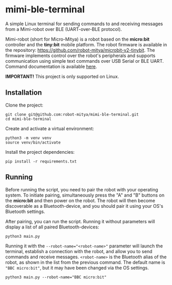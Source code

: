 # mimi-ble-terminal  
A simple Linux terminal for sending commands to and receiving messages from a Mimi-robot over BLE (UART-over-BLE protocol).

Mimi-robot (short for Micro-Mitya) is a robot based on the **micro:bit** controller and the **tiny:bit** mobile platform.
The robot firmware is available in the repository: https://github.com/robot-mitya/microbit-v2-tinybit.
The firmware implements control over the robot's peripherals and supports communication using simple text commands over USB Serial or BLE UART.
Command documentation is available [here](https://github.com/robot-mitya/microbit-v2-tinybit/tree/master/source#readme).

**IMPORTANT!** This project is only supported on Linux.

## Installation

Clone the project:

```commandline
git clone git@github.com:robot-mitya/mimi-ble-terminal.git
cd mimi-ble-terminal
```

Create and activate a virtual environment:

```commandline
python3 -m venv venv
source venv/bin/activate
```

Install the project dependencies:

```commandline
pip install -r requirements.txt
```

## Running

Before running the script, you need to pair the robot with your operating system.
To initiate pairing, simultaneously press the "A" and "B" buttons on the **micro:bit** and then power on the robot.
The robot will then become discoverable as a Bluetooth-device, and you should pair it using your OS's Bluetooth settings.

After pairing, you can run the script. Running it without parameters will display a list of all paired Bluetooth-devices:

```commandline
python3 main.py
```

Running it with the `--robot-name="<robot-name>"` parameter will launch the terminal, establish a connection with the robot, and allow you to send commands and receive messages.
`<robot-name>` is the Bluetooth alias of the robot, as shown in the list from the previous command.
The default name is `"BBC micro:bit"`, but it may have been changed via the OS settings.

```commandline
python3 main.py --robot-name="BBC micro:bit"
```